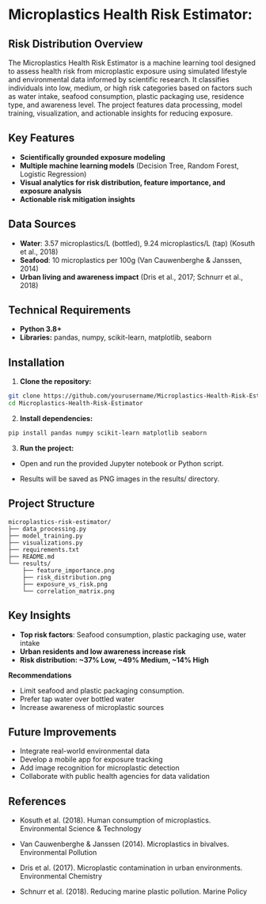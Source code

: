 # Microplastics Health Risk Estimator:
## Risk Distribution Overview

The Microplastics Health Risk Estimator is a machine learning tool designed to assess health risk from microplastic exposure using simulated lifestyle and environmental data informed by scientific research. It classifies individuals into low, medium, or high risk categories based on factors such as water intake, seafood consumption, plastic packaging use, residence type, and awareness level. The project features data processing, model training, visualization, and actionable insights for reducing exposure.

## Key Features
- **Scientifically grounded exposure modeling**
- **Multiple machine learning models** (Decision Tree, Random Forest, Logistic Regression)
- **Visual analytics for risk distribution, feature importance, and exposure analysis**
- **Actionable risk mitigation insights**

## Data Sources
- **Water**: 3.57 microplastics/L (bottled), 9.24 microplastics/L (tap) (Kosuth et al., 2018)
- **Seafood**: 10 microplastics per 100g (Van Cauwenberghe & Janssen, 2014)
- **Urban living and awareness impact** (Dris et al., 2017; Schnurr et al., 2018)

## Technical Requirements
- **Python 3.8+**
- **Libraries:** pandas, numpy, scikit-learn, matplotlib, seaborn

## Installation
1. **Clone the repository:**
   
```bash
git clone https://github.com/yourusername/Microplastics-Health-Risk-Estimator.git
cd Microplastics-Health-Risk-Estimator
```

2. **Install dependencies:**

```bash
pip install pandas numpy scikit-learn matplotlib seaborn
```

3. **Run the project:**

- Open and run the provided Jupyter notebook or Python script.

- Results will be saved as PNG images in the results/ directory.

## Project Structure
```text
microplastics-risk-estimator/
├── data_processing.py
├── model_training.py
├── visualizations.py
├── requirements.txt
├── README.md
└── results/
    ├── feature_importance.png
    ├── risk_distribution.png
    ├── exposure_vs_risk.png
    └── correlation_matrix.png
```

## Key Insights
- **Top risk factors**: Seafood consumption, plastic packaging use, water intake
- **Urban residents and low awareness increase risk**
- **Risk distribution: ~37% Low, ~49% Medium, ~14% High**

**Recommendations**
- Limit seafood and plastic packaging consumption.
- Prefer tap water over bottled water
- Increase awareness of microplastic sources

## Future Improvements
- Integrate real-world environmental data
- Develop a mobile app for exposure tracking
- Add image recognition for microplastic detection
- Collaborate with public health agencies for data validation

## References
- Kosuth et al. (2018). Human consumption of microplastics. Environmental Science & Technology

- Van Cauwenberghe & Janssen (2014). Microplastics in bivalves. Environmental Pollution

- Dris et al. (2017). Microplastic contamination in urban environments. Environmental Chemistry

- Schnurr et al. (2018). Reducing marine plastic pollution. Marine Policy

